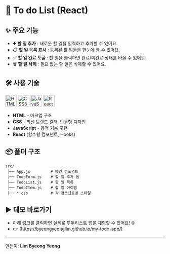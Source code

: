 # 📝 To do List (React) 

## ✨ 주요 기능
- ➕ **할 일 추가** : 새로운 할 일을 입력하고 추가할 수 있어요.
- 📋 **할 일 목록 표시** : 등록된 할 일들을 한눈에 볼 수 있어요.
- ✅ **할 일 완료 토글** : 할 일을 클릭하면 완료/미완료 상태를 바꿀 수 있어요.
- 🗑️ **할 일 삭제** : 필요 없는 할 일은 삭제할 수 있어요.

## 🛠️ 사용 기술
<p align="left">
  <img src="https://cdn.jsdelivr.net/gh/devicons/devicon/icons/html5/html5-original.svg" alt="HTML5" width="36" height="36"/>
  <img src="https://cdn.jsdelivr.net/gh/devicons/devicon/icons/css3/css3-original.svg" alt="CSS3" width="36" height="36"/>
  <img src="https://cdn.jsdelivr.net/gh/devicons/devicon/icons/javascript/javascript-original.svg" alt="JavaScript" width="36" height="36"/>
  <img src="https://cdn.jsdelivr.net/gh/devicons/devicon/icons/react/react-original.svg" alt="React" width="36" height="36"/>
</p>
<ul>
  <li><b>HTML</b> - 마크업 구조</li>
  <li><b>CSS</b> - 최신 트렌드 컬러, 반응형 디자인</li>
  <li><b>JavaScript</b> - 동적 기능 구현</li>
  <li><b>React</b> (함수형 컴포넌트, Hooks)</li>
</ul>

## 📦 폴더 구조
```
src/
 ├── App.js         # 메인 컴포넌트
 ├── TodoForm.js    # 할 일 추가 폼
 ├── TodoList.js    # 할 일 목록
 ├── TodoItem.js    # 할 일 아이템
 ├── *.css          # 각 컴포넌트별 스타일
```

## ▶️ 데모 바로가기
- 아래 링크를 클릭하면 실제로 투두리스트 앱을 체험할 수 있어요! 🌐
- 👉 [https://byeongyeonglim.github.io/my-todo-app/]

---

만든이: **Lim Byeong Yeong** 
